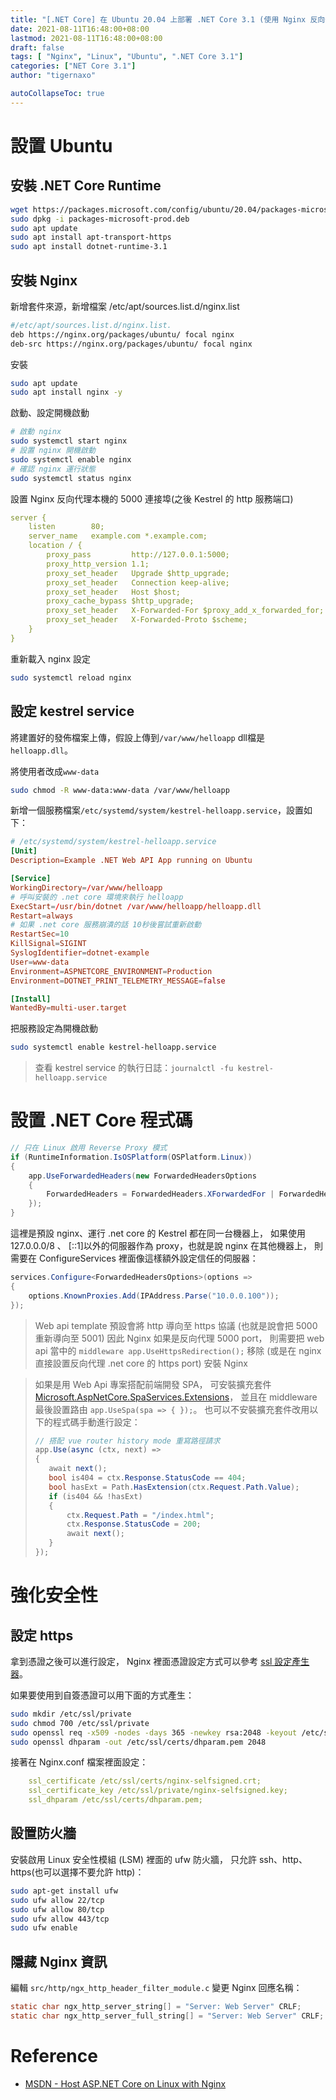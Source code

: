 ```yaml
---
title: "[.NET Core] 在 Ubuntu 20.04 上部署 .NET Core 3.1 (使用 Nginx 反向代理)"
date: 2021-08-11T16:48:00+08:00
lastmod: 2021-08-11T16:48:00+08:00
draft: false
tags: [ "Nginx", "Linux", "Ubuntu", ".NET Core 3.1"]
categories: ["NET Core 3.1"]
author: "tigernaxo"

autoCollapseToc: true
---
```

# 設置 Ubuntu
## 安裝 .NET Core Runtime
```bash
wget https://packages.microsoft.com/config/ubuntu/20.04/packages-microsoft-prod.deb 
sudo dpkg -i packages-microsoft-prod.deb 
sudo apt update 
sudo apt install apt-transport-https 
sudo apt install dotnet-runtime-3.1
```
## 安裝 Nginx
新增套件來源，新增檔案 /etc/apt/sources.list.d/nginx.list
```bash
#/etc/apt/sources.list.d/nginx.list.
deb https://nginx.org/packages/ubuntu/ focal nginx
deb-src https://nginx.org/packages/ubuntu/ focal nginx
```
安裝
```bash
sudo apt update
sudo apt install nginx -y
```
啟動、設定開機啟動
```bash
# 啟動 nginx
sudo systemctl start nginx
# 設置 nginx 開機啟動
sudo systemctl enable nginx
# 確認 nginx 運行狀態
sudo systemctl status nginx
```
設置 Nginx 反向代理本機的 5000 連接埠(之後 Kestrel 的 http 服務端口)
```yaml
server {
    listen        80;
    server_name   example.com *.example.com;
    location / {
        proxy_pass         http://127.0.0.1:5000;
        proxy_http_version 1.1;
        proxy_set_header   Upgrade $http_upgrade;
        proxy_set_header   Connection keep-alive;
        proxy_set_header   Host $host;
        proxy_cache_bypass $http_upgrade;
        proxy_set_header   X-Forwarded-For $proxy_add_x_forwarded_for;
        proxy_set_header   X-Forwarded-Proto $scheme;
    }
}
```
重新載入 nginx 設定
```bash
sudo systemctl reload nginx
```
## 設定 kestrel service
將建置好的發佈檔案上傳，假設上傳到`/var/www/helloapp` dll檔是`helloapp.dll`。

將使用者改成`www-data`
```bash
sudo chmod -R www-data:www-data /var/www/helloapp
```
新增一個服務檔案`/etc/systemd/system/kestrel-helloapp.service`，設置如下：
```toml
# /etc/systemd/system/kestrel-helloapp.service
[Unit]
Description=Example .NET Web API App running on Ubuntu

[Service]
WorkingDirectory=/var/www/helloapp
# 呼叫安裝的 .net core 環境來執行 helloapp
ExecStart=/usr/bin/dotnet /var/www/helloapp/helloapp.dll
Restart=always
# 如果 .net core 服務崩潰的話 10秒後嘗試重新啟動
RestartSec=10
KillSignal=SIGINT
SyslogIdentifier=dotnet-example
User=www-data
Environment=ASPNETCORE_ENVIRONMENT=Production
Environment=DOTNET_PRINT_TELEMETRY_MESSAGE=false

[Install]
WantedBy=multi-user.target
```
把服務設定為開機啟動
```bash
sudo systemctl enable kestrel-helloapp.service
```
> 查看 kestrel service 的執行日誌：`journalctl -fu kestrel-helloapp.service`
# 設置 .NET Core 程式碼
```c#
// 只在 Linux 啟用 Reverse Proxy 模式 
if (RuntimeInformation.IsOSPlatform(OSPlatform.Linux))
{
    app.UseForwardedHeaders(new ForwardedHeadersOptions
    {
        ForwardedHeaders = ForwardedHeaders.XForwardedFor | ForwardedHeaders.XForwardedProto
    });
}
```
這裡是預設 nginx、運行 .net core 的 Kestrel 都在同一台機器上，
如果使用 127.0.0.0/8 、 [::1]以外的伺服器作為 proxy，也就是說 nginx 在其他機器上，
則需要在 ConfigureServices 裡面像這樣額外設定信任的伺服器：
```c#
services.Configure<ForwardedHeadersOptions>(options =>
{
    options.KnownProxies.Add(IPAddress.Parse("10.0.0.100"));
});
```
> Web api template 預設會將 http 導向至 https 協議 (也就是說會把 5000 重新導向至 5001)
因此 Nginx 如果是反向代理 5000 port，
則需要把 web api 當中的 `middleware app.UseHttpsRedirection();` 移除
(或是在 nginx 直接設置反向代理 .net core 的 https port)
安裝 Nginx

> 如果是用 Web Api 專案搭配前端開發 SPA，
> 可安裝擴充套件
> [Microsoft.AspNetCore.SpaServices.Extensions](https://www.nuget.org/packages/Microsoft.AspNetCore.SpaServices.Extensions/3.1.17?_src=template)，
> 並且在 middleware 最後設置路由 `app.UseSpa(spa => { });`。
> 也可以不安裝擴充套件改用以下的程式碼手動進行設定：
> ```c#
>// 搭配 vue router history mode 重寫路徑請求
>app.Use(async (ctx, next) =>
>{
>    await next();
>    bool is404 = ctx.Response.StatusCode == 404;
>    bool hasExt = Path.HasExtension(ctx.Request.Path.Value);
>    if (is404 && !hasExt)
>    {
>        ctx.Request.Path = "/index.html";
>        ctx.Response.StatusCode = 200;
>        await next();
>    }
>});
> ```
# 強化安全性
## 設定 https
拿到憑證之後可以進行設定，
Nginx 裡面憑證設定方式可以參考 [ssl 設定產生器](https://ssl-config.mozilla.org/#server=nginx&version=1.17.7&config=intermediate&openssl=1.1.1d&guideline=5.6)。

如果要使用到自簽憑證可以用下面的方式產生：
```bash
sudo mkdir /etc/ssl/private
sudo chmod 700 /etc/ssl/private
sudo openssl req -x509 -nodes -days 365 -newkey rsa:2048 -keyout /etc/ssl/private/nginx-selfsigned.key -out /etc/ssl/certs/nginx-selfsigned.crt
sudo openssl dhparam -out /etc/ssl/certs/dhparam.pem 2048
```
接著在 Nginx.conf 檔案裡面設定：
```yaml
    ssl_certificate /etc/ssl/certs/nginx-selfsigned.crt;
    ssl_certificate_key /etc/ssl/private/nginx-selfsigned.key;
    ssl_dhparam /etc/ssl/certs/dhparam.pem;
```

## 設置防火牆
安裝啟用 Linux 安全性模組 (LSM) 裡面的 ufw 防火牆，
只允許 ssh、http、https(也可以選擇不要允許 http)：
```bash
sudo apt-get install ufw
sudo ufw allow 22/tcp
sudo ufw allow 80/tcp
sudo ufw allow 443/tcp
sudo ufw enable
```
## 隱藏 Nginx 資訊 
編輯 `src/http/ngx_http_header_filter_module.c` 變更 Nginx 回應名稱：
```c
static char ngx_http_server_string[] = "Server: Web Server" CRLF;
static char ngx_http_server_full_string[] = "Server: Web Server" CRLF;
```
# Reference
- [MSDN - Host ASP.NET Core on Linux with Nginx](https://docs.microsoft.com/en-us/aspnet/core/host-and-deploy/linux-nginx?view=aspnetcore-3.1)